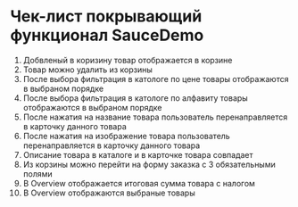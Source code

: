 # Чек-лист покрывающий функционал SauceDemo
1. Добвленый в коризину товар отображается в корзине
2. Товар можно удалить из корзины
3. После выбора фильтрация в катологе по цене товары отображаются в выбраном порядке
4. После выбора фильтрация в катологе по алфавиту товары отображаются в выбраном порядке
5. После нажатия на название товара пользователь перенаправляется в карточку данного товара
6. После нажатия на изображение товара пользователь перенаправляется в карточку данного товара
7. Описание товара в каталоге и в карточке товара совпадает
8. Из корзины можно перейти на форму заказка с 3 обязательными полями
9. В Overview отображается итоговая сумма товара с налогом 
10. В Overview отображаются выбраные товары

